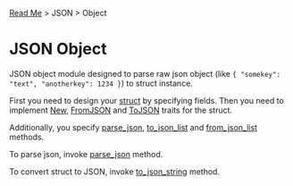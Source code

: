 [Read Me](README.md) > JSON > Object

# JSON Object

JSON object module designed to parse raw json object (like `{ "somekey": "text", "anotherkey": 1234 }`) to struct instance.

First you need to design your [struct](https://github.com/bohdaq/rust-web-server/blob/main/src/json/object/tests/example_multi_nested_object/some_object.rs#L8) by specifying fields. Then you need to implement [New](https://github.com/bohdaq/rust-web-server/blob/main/src/json/array/object/example_multi_nested_object/example_object.rs#L18), [FromJSON](https://github.com/bohdaq/rust-web-server/blob/main/src/json/array/object/example_multi_nested_object/example_object.rs#L32) and [ToJSON](https://github.com/bohdaq/rust-web-server/blob/main/src/json/array/object/example_multi_nested_object/example_object.rs#L118) traits for the struct.

Additionally, you specify [parse_json](https://github.com/bohdaq/rust-web-server/blob/main/src/json/object/tests/example_multi_nested_object/some_object.rs#L185), [to_json_list](https://github.com/bohdaq/rust-web-server/blob/main/src/json/array/object/example_multi_nested_object/example_object.rs#L213) and  [from_json_list](https://github.com/bohdaq/rust-web-server/blob/main/src/json/array/object/example_multi_nested_object/example_object.rs#L219) methods. 

To parse json, invoke [parse_json](https://github.com/bohdaq/rust-web-server/blob/main/src/json/object/tests/example_multi_nested_object/mod.rs#L23) method. 

To convert struct to JSON, invoke [to_json_string](https://github.com/bohdaq/rust-web-server/blob/main/src/json/object/tests/example_multi_nested_object/mod.rs#L57) method.

